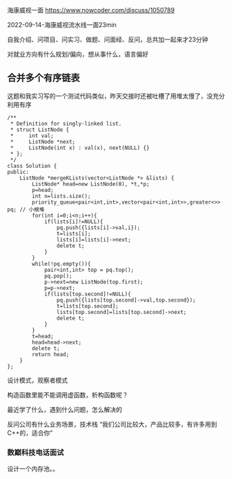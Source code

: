 海康威视一面
https://www.nowcoder.com/discuss/1050789

2022-09-14-海康威视流水线一面23min

自我介绍、问项目、问实习、做题、问面经、反问，总共加一起来才23分钟

对就业方向有什么规划/偏向，想从事什么，语言偏好

## 合并多个有序链表

这题和我实习写的一个测试代码类似，昨天交接时还被吐槽了用堆太慢了，没充分利用有序

```
/**
 * Definition for singly-linked list.
 * struct ListNode {
 *     int val;
 *     ListNode *next;
 *     ListNode(int x) : val(x), next(NULL) {}
 * };
 */
class Solution {
public:
    ListNode *mergeKLists(vector<ListNode *> &lists) {
        ListNode* head=new ListNode(0), *t,*p;
        p=head;
        int n=lists.size();
        priority_queue<pair<int,int>,vector<pair<int,int>>,greater<>> pq; // 小根堆
        for(int i=0;i<n;i++){
            if(lists[i]!=NULL){
                pq.push({lists[i]->val,i});
                t=lists[i];
                lists[i]=lists[i]->next;
                delete t;
            }
        }
        while(!pq.empty()){
            pair<int,int> top = pq.top();
            pq.pop();
            p->next=new ListNode(top.first);
            p=p->next;
            if(lists[top.second]!=NULL){
                pq.push({lists[top.second]->val,top.second});
                t=lists[top.second];
                lists[top.second]=lists[top.second]->next;
                delete t;
            }
        }
        t=head;
        head=head->next;
        delete t;
        return head;
    }
};
```

设计模式，观察者模式

构造函数里能不能调用虚函数，析构函数呢？

最近学了什么，遇到什么问题，怎么解决的



反问公司有什么业务场景，技术栈
“我们公司比较大，产品比较多，有许多用到C++的，适合你”

### 数巅科技电话面试

设计一个内存池。。